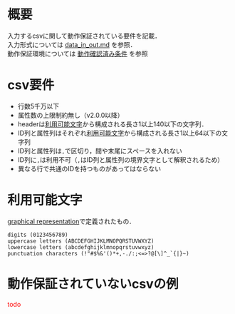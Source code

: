 # 概要
入力するcsvに関して動作保証されている要件を記載．  
入力形式については [data_in_out.md](data_in_out.md) を参照．  
動作保証環境については [動作確認済み条件](../../README.md#動作確認済み条件) を参照
# csv要件
* 行数5千万以下
* 属性数の上限制約無し（v2.0.0以降）
* headerは[利用可能文字](#利用可能文字)から構成される長さ1以上140以下の文字列．
* ID列と属性列はそれぞれ[利用可能文字](#利用可能文字)から構成される長さ1以上64以下の文字列
* ID列と属性列は`,`で区切り，間や末尾にスペースを入れない
* ID列に`,`は利用不可（`,`はID列と属性列の境界文字として解釈されるため）
* 異なる行で共通のIDを持つものがあってはならない
# 利用可能文字
[graphical representation](https://en.cppreference.com/w/cpp/string/byte/isgraph)で定義されたもの．
```
digits (0123456789)
uppercase letters (ABCDEFGHIJKLMNOPQRSTUVWXYZ)
lowercase letters (abcdefghijklmnopqrstuvwxyz)
punctuation characters (!"#$%&'()*+,-./:;<=>?@[\]^_`{|}~)
```

# 動作保証されていないcsvの例
<font color="Red">todo</font>